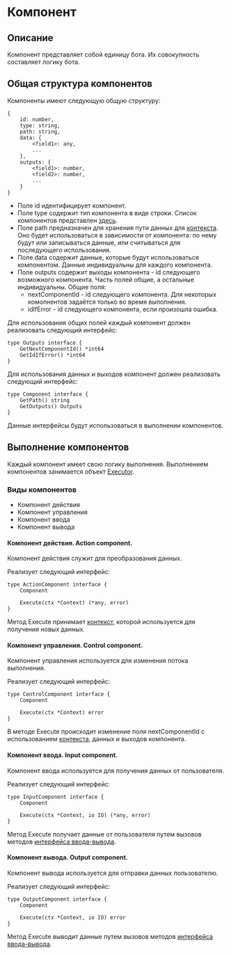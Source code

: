 # Компонент 

## Описание

Компонент представляет собой единицу бота. Их совокупность составляет логику бота.

## Общая структура компонентов

Компоненты имеют следующую общую структуру:

```
{
    id: number,
    type: string,
    path: string,
    data: {
        <field1>: any,
        ...
    },
    outputs: {
        <field1>: number,
        <field2>: number,
        ...
    }
}
```

- Поле id идентифицирует компонент.
- Поле type содержит тип компонента в виде строки. Список компонентов представлен [здесь](./).
- Поле path предназначен для хранения пути данных для [контекста](../context.md). Оно будет использоваться в зависимости от компонента: по нему будут или записываться данные, или считываться для последующего использования.
- Поле data содержит данные, которые будут использоваться компонентом. Данные индивидуальны для каждого компонента.
- Поле outputs содержит выходы компонента - id следующего возможного компонента. Часть полей общие, а остальные индивидуальны.
Общие поля:
    + nextComponentId - id следующего компонента. Для некоторых комопнентов задаётся только во время выполнения.
    + idIfError - id следующего компонента, если произошла ошибка.

Для использования общих полей каждый компонент должен реализовать следующий интерфейс: 

```golang
type Outputs interface {
	GetNextComponentId() *int64
	GetIdIfError() *int64
}
```

Для использования данных и выходов компонент должен реализовать следующий <span id="component-interface">интерфейс</span>:

```golang
type Component interface {
	GetPath() string
	GetOutputs() Outputs
}
```

Данные интерфейсы будут использоваться в выполнении компонентов.

## Выполнение компонентов

Каждый компонент имеет свою логику выполнения. Выполнением компонентов занимается объект [Executor](../executor.md).

### Виды компонентов

- Компонент действия
- Компонент управления
- Компонент ввода
- Компонент вывода

#### Компонент действия. Action component.

Компонент действия служит для преобразования данных.

Реализует следующий интерфейс:

```golang
type ActionComponent interface {
	Component

	Execute(ctx *Context) (*any, error)
}
```

Метод Execute принимает [контекст](../context.md), которой используется для получения новых данных.

#### Компонент управления. Control component.

Компонент управления используется для изменения потока выполнения.

Реализует следующий интерфейс:

```golang 
type ControlComponent interface {
	Component

	Execute(ctx *Context) error
}
```

В методе Execute происходит изменение поля nextComponentId с использованием [контекста](../context.md), данных и выходов компонента.

#### Компонент ввода. Input component.

Компонент ввода используется для получения данных от пользователя.

Реализует следующий интерфейс: 

```golang
type InputComponent interface {
	Component

	Execute(ctx *Context, io IO) (*any, error)
}
```

Метод Execute получает данные от пользователя путем вызовов методов [интерфейса ввода-вывода](../io.md).


#### Компонент вывода. Output component.

Компонент вывода используется для отправки данных пользователю.

Реализует следующий интерфейс: 

```golang
type OutputComponent interface {
	Component

	Execute(ctx *Context, io IO) error
}
```

Метод Execute выводит данные путем вызовов методов [интерфейса ввода-вывода](../io.md).

